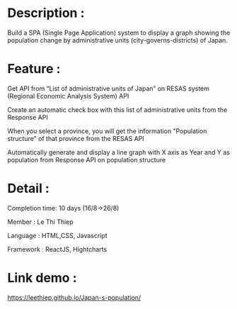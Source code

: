 # Description : 
Build a SPA (Single Page Application) system to display a graph showing the population change by administrative units (city-governs-districts) of Japan.

# Feature : 


Get API from “List of administrative units of Japan” on RESAS system (Regional Economic Analysis System) API

Create an automatic check box with this list of administrative units from the Response API

When you select a province, you will get the information "Population structure" of that province from the RESAS API

Automatically generate and display a line graph with X axis as Year and Y as population from Response API on population structure

# Detail : 
  Completion time: 10 days (16/8->26/8)
  
  Member : Le Thi Thiep 
  
  Language : HTML,CSS, Javascript
  
  Framework : ReactJS, Hightcharts

# Link demo :
https://leethiep.github.io/Japan-s-population/

